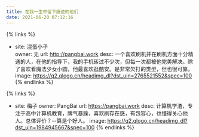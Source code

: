```yaml
---
title: 在我一生中留下痕迹的他们
date: 2021-06-20 07:12:16
---
```


{% links %}                                        

 - site: 混蛋小子  
   owner: 无
   url: http://pangbai.work 
   desc: 一个喜欢刷机并在刷机方面十分精通的人，在他的指导下，我的手机砖过不少次，但每一次都被他完美解决。除了喜欢看魔法少女小圆，他最喜欢逛酷安。是非常欠打的类型，但也很可靠。
   image: https://q2.qlogo.cn/headimg_dl?dst_uin=2765521552&spec=100
{% endlinks %}

{% links %}
 - site: 梅子
   owner: PangBai
   url: https://pangbai.work
   desc: 计算机学渣，专注于高中计算机教育，脾气暴躁，喜欢刷存在感，有包容心，也懂得关心他人。总体评价？--算是个好人。
   image: https://q2.qlogo.cn/headimg_dl?dst_uin=1984945667&spec=100
 {% endlinks %}


